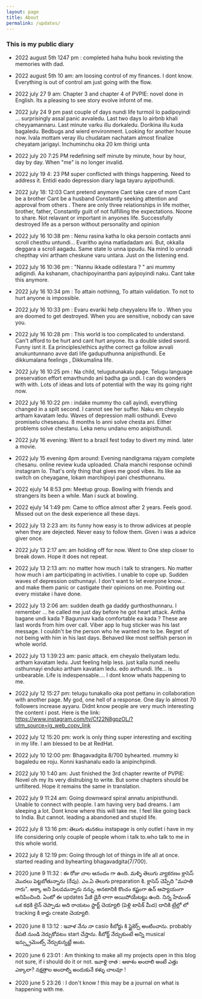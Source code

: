 ```yaml
---
layout: page
title: About
permalink: /updates/
---
```



### This is my public diary 
- 2022 august 5th 1247 pm : completed haha huhu book revisting the memories with dad.

- 2022 august 5th 10 am: am loosing control of my finances. I dont know. Everything is out of control am just going with the flow. 
- 2022 july 27 9 am: Chapter 3 and chapter 4 of PVPIE: novel done in English. Its a pleasing to see story evolve infornt of me.
- 2022 july 24 9 pm past couple of days nundi life turmoil lo padipoyindi ... surprisingly assal panic avvaledu. Last two days lo airbnb khali cheyyamannaru. 
  Last minute varku illu dorkaledu. Dorikina illu kuda bagaledu. Bedbugs and wierd environment. Looking for another house now. 
  Ivala mottam veray illu chudatam nachatam almost finalize cheyatam jarigayi. Inchuminchu oka 20 km thirigi unta
- 2022 july 20 7:25 PM redefining self minute by minute, hour by hour, day by day. When "me" is no longer invalid.
- 2022 july 19 4: 23 PM super conflicted with things happening. Need to address it. 
Entidi eado depression diary laga tayaru ayipothundi.
- 2022 july 18: 12:03 
Cant pretend anymore 
Cant take care of mom 
Cant be a brother 
Cant be a husband 
Constantly seeking attention and approval from others . 
There are only three relationships in life mother, brother, father, 
Constantly guilt of not fulfilling the expectations. 
Noone to share. 
Not relavant or important in anyones life. 
Successfully destroyed life as a person without personality and opinion

- 2022 july 16 10:38 pm : Nenu rasina katha lo oka persoin contacts anni scroll chesthu untundi... Evaritho ayina matladadam ani. 
But, okkalla deggara a scroll aagadu. Same state lo unna ippudu. Na mind lo unnadi chepthay vini artham cheskune varu untara. Just on the listening end. 

- 2022 july 16 10:36 pm : "Nannu ikkade odilestara ? " ani mummy adigindi. Aa kshanam, chachipoyinantha pani ayipoyindi naku. Cant take this anymore. 


- 2022 july 16 10:34 pm : To attain nothinng, To attain validation. To not to hurt anyone is impossible.
- 2022 july 16 10:33 pm : Evaru evariki help cheyyaleru life lo . When you are doomed to get destroyed. When you are sensitive, nobody can save you. 

- 2022 july 16 10:28 pm : This world is too complicated to understand. Can't afford to be hurt and cant hurt anyone. Its a double sided sword. 
Funny isnt it. Ea principles/ethics ayithe correct ga follow avvali anukuntunnano avve dati life gaduputhunna anipisthundi. 
Ee dikkumalana feelings , Dikkumalina life.

- 2022 july 16 10:25 pm : Na child, telugutunakalu page. Telugu language preservation effort emavthundo ani badha ga undi. I can do wonders with with. Lots of ideas and lots of potential with the way its going right now. 

- 2022 july 16 10:22 pm : indake mummy tho call ayindi, everything changed in a spilt second. I cannot see her suffer. 
Naku em cheyalo artham kavatam ledu. Waves of depression malli osthundi. Evevo promiselu chesesanu. 8 months lo anni solve chesta ani. Either problems solve chestanu. Leka nenu undanu emo anipisthundi.

- 2022 july 16 evening: Went to a brazil fest today to divert my mind. later a movie.

- 2022 july 15 evening 4pm around: Evening nandigrama rajyam complete chesanu. online review kuda uploaded. Chala manchi response ochindi instagram lo. That's only thing that gives me good vibes. Its like aa switch on cheyagane, lokam marchipoyi pani chesthunnanu.  

- 2022 ejuly 14 8:53 pm: Meetup group. Bowling with friends and strangers its been a while. Man i suck at bowling. 

- 2022 ejuly 14 1:49 pm: Came to office almost after 2 years. Feels good. Missed out on the desk experience all these days. 

- 2022 july 13 2:23 am: its funny how easy is to throw adivices at people when they are dejected. Never easy to follow them. Given i was a advice giver once. 
- 2022 july 13 2:17 am: am holding off for now. Went to One step closer to break down. Hope it does not repeat. 

- 2022 july 13 2:13 am: no matter how much i talk to strangers. No matter how much i am participating in activities. I unable to cope up. Sudden waves of depression osthunnayi. I don't want to let everyone know... and make them panic or castigate their opinions on me. Pointing out every mistake i have done. 

- 2022 july 13 2:06 am: sudden death ga daddy gurthosthunnaru. I remember ... he called me just day before he got heart attack. Antha bagane undi kada ? Bagunnav kada comfortable ea kada ? These are last words from him over call. Viber app lo hug sticker was his last message. 
I couldn't be the person who he wanted me to be. Regret of not being with him in his last days. Behaved like most selffish person in whole world. 

- 2022 july 13 1:39:23 am: panic attack. em cheyalo theliyatam ledu. artham kavatam ledu. Just feeling help less. just kalla nundi neellu osthunnayi enduko artham kavatam ledu. edo avthundi. life... is unbearable. Life is indespensable.... I dont know whats happening to me. 

- 2022 july 12 15:27 pm: telugu tunakallo oka post pettanu in collaboration with another page. My god, one hell of a response. One day lo almost 70 followers increase ayyaru. Didnt know people are very much interesting the content i post.
Here is the link: https://www.instagram.com/tv/Cf22N8gpzOL/?utm_source=ig_web_copy_link 
- 2022 july 12 15:20 pm: work is only thing super interesting and exciting in my life. I am blessed to be at RedHat. 
- 2022 july 10 12:00 pm: Bhagavadgita 8/700 byhearted. mummy ki bagaledu ee roju. Konni kashanalu eado la anipinchpindi. 
- 2022 july 10 1:40 am: Just finished the 3rd chapter rewrite of PVPIE: Novel oh my its very distrubing to write. But some chapters should be unfiltered. Hope it remains the same in translation. 
- 2022 july 9 11:24 am: Going downward spiral annatu anipisthundi. Unable to connect with people. I am having very bad dreams. I am sleeping a lot. Dont know where this will take me. I feel like going back to India. But cannot. leading a abandoned and stupid life.
- 2022 july 8 13:16 pm: తెలుగు తునకలు instapage is only outlet i have in my life considering only couple of people whom i talk to.who talk to me in this whole world. 
- 2022 july 8 12:19 pm: Going through lot of things in life all at once. started reading and byhearting bhagavadgita(7/700).
- 2020 june 9 11:32 : ఈ రోజు చాల ఆనందం గా ఉంది. మళ్ళి తెలుగు వ్యాకరణం క్లాసెస్ మొదలు పెట్టబోతున్నాను (రేపు). ఎం.ఏ తెలుగు preparation కి. క్లాసెస్ చెప్పేది "మహతి గారు". అక్కా అని పిలవమన్నారు నన్ను. అనటానికి కొంచం కష్టంగా ఉన్ ఆప్యాయంగా అనిపించింది. 
ఏంటో ఈ updates పేజీ డైరీ లాగా అయిపోయేటట్టు ఉంది. నిన్న హేమంత్ ఒక కథకి లైన్ చెప్పాడు అది రాయటం స్టార్ట్ చెయ్యాలి (పెళ్లి టాపిక్ మీద) దానికి ట్రేల్లో లో tracking కి కార్డు create చెయ్యాలి.  
- 2020 june 8 13:12 : ఇవాళ నేను నా casio కీబోర్డు కి స్టైకెర్స్ అంటించాను. probably రేపటి నుండి నెర్చుకోవటం start చేస్తాను. కీబోర్డ్ నేర్చుకుంటే అన్ని musical ఇన్స్ట్రుమెంట్స్ నేర్చుకున్నట్టే అంట. 
- 2020 june 6 23:01 : Am thinking to make all my projects open in this blog not sure,
  if i should do it or not. 
  ఇవాళ్టి రాత :
  ఆకాశం అందాలి అంటే 
  ఎత్తు ఎక్కాలా?
  నక్షత్రాల అందాల్ని 
  అందుకునే కళ్ళు చాలవూ !
- 2020 june 5 23:26 : I don't know ! this may be a journal on what is happening with me. 
